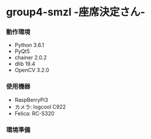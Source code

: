 # group4-smzl -座席決定さん-

### 動作環境
- Python 3.6.1
- PyQt5
- chainer 2.0.2
- dlib 19.4
- OpenCV 3.2.0

### 使用機器
- RaspBerryPi3
- カメラ: logcool C922
- Felica: RC-S320

### 環境準備
